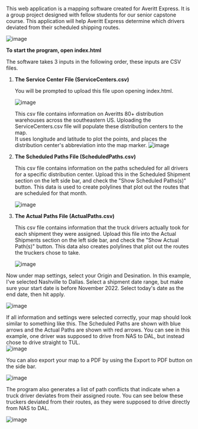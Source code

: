 This web application is a mapping software created for Averitt Express.  It is a group project designed with fellow students for our senior capstone course.
This application will help Averitt Express determine which drivers deviated from their scheduled shipping routes.

![image](https://github.com/Stechgit/Averitt-Map-Suite/assets/127151101/e45469ca-56e8-4e10-8bb9-7a3efffb6277)



<b>To start the program, open index.html</b>

The software takes 3 inputs in the following order, these inputs are CSV files.

1. <b>The Service Center File (ServiceCenters.csv)</b>
    
    You will be prompted to upload this file upon opening index.html.
   
    ![image](https://github.com/Stechgit/Averitt-Map-Suite/assets/127151101/c2f105d5-01a6-4ae1-b32e-6f6c19ad2f7a)

    This csv file contains information on Averitts 80+ distribution warehouses across the southeastern US.
    Uploading the ServiceCenters.csv file will populate these distribution centers to the map.  
    It uses longitude and latitude to plot the points, and places the distribution center's abbreviation into the map marker.
    ![image](https://github.com/Stechgit/Averitt-Map-Suite/assets/127151101/b002ad1c-1b5b-4313-8661-72a73ece6697)

3. <b>The Scheduled Paths File (ScheduledPaths.csv)</b>

    This csv file contains information on the paths scheduled for all drivers for a specific distribution center.  Upload this in the Scheduled Shipment section on the left side bar, and check the "Show Scheduled Paths(s)" button.
    This data is used to create polylines that plot out the routes that are scheduled for that month.
    
    ![image](https://github.com/Stechgit/Averitt-Map-Suite/assets/127151101/48c1730f-476a-4b15-bba9-185a0efd5b61)

4. <b>The Actual Paths File (ActualPaths.csv)</b>

    This csv file contains information that the truck drivers actually took for each shipment they were assigned.  Upload this file into the Actual Shipments section on the left side bar, and check the "Show Actual Path(s)" button.
    This data also creates polylines that plot out the routes the truckers chose to take.
    
   
    ![image](https://github.com/Stechgit/Averitt-Map-Suite/assets/127151101/da28080d-d1ab-4565-a020-3ffa942e00ec)

Now under map settings, select your Origin and Desination.  In this example, I've selected Nashville to Dallas.  Select a shipment date range, but make sure your start date is before November 2022.  Select today's date as the end date, then hit apply.


![image](https://github.com/Stechgit/Averitt-Map-Suite/assets/127151101/4a59fbe2-5f53-4533-ab34-bef9eacd8b4c)

If all information and settings were selected correctly, your map should look similar to something like this.  The Scheduled Paths are shown with blue arrows and the Actual Paths are shown with red arrows.  You can see in this example, one driver was supposed to drive from NAS to DAL, but instead chose to drive straight to TUL.  
![image](https://github.com/Stechgit/Averitt-Map-Suite/assets/127151101/3c9a92a5-df8c-4bff-a957-d76004b59676)

You can also export your map to a PDF by using the Export to PDF button on the side bar.

![image](https://github.com/Stechgit/Averitt-Map-Suite/assets/127151101/f146c01f-5f82-42e0-95c3-316e25f17872)

The program also generates a list of path conflicts that indicate when a truck driver deviates from their assigned route.  You can see below these truckers deviated from their routes, as they were supposed to drive directly from NAS to DAL.

![image](https://github.com/Stechgit/Averitt-Map-Suite/assets/127151101/301feba4-1745-4515-8be8-d3196d0f8225)
